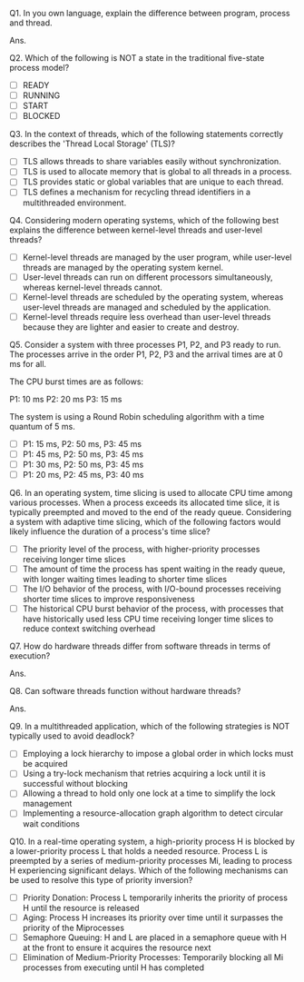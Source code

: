 Q1. In you own language, explain the difference between program, process and thread.

Ans.

Q2. Which of the following is NOT a state in the traditional five-state process model?

- [ ] READY
- [ ] RUNNING
- [ ] START
- [ ] BLOCKED

Q3. In the context of threads, which of the following statements correctly describes the 'Thread Local Storage' (TLS)?

- [ ] TLS allows threads to share variables easily without synchronization.
- [ ] TLS is used to allocate memory that is global to all threads in a process.
- [ ] TLS provides static or global variables that are unique to each thread.
- [ ] TLS defines a mechanism for recycling thread identifiers in a multithreaded environment.

Q4. Considering modern operating systems, which of the following best explains the difference between kernel-level threads and user-level threads?

- [ ] Kernel-level threads are managed by the user program, while user-level threads are managed by the operating system kernel.
- [ ] User-level threads can run on different processors simultaneously, whereas kernel-level threads cannot.
- [ ] Kernel-level threads are scheduled by the operating system, whereas user-level threads are managed and scheduled by the application.
- [ ] Kernel-level threads require less overhead than user-level threads because they are lighter and easier to create and destroy.

Q5. Consider a system with three processes P1, P2, and P3 ready to run. The processes arrive in the order P1, P2, P3 and the arrival times are at 0 ms for all.

The CPU burst times are as follows:

P1: 10 ms
P2: 20 ms
P3: 15 ms

The system is using a Round Robin scheduling algorithm with a time quantum of 5 ms.

- [ ] P1: 15 ms, P2: 50 ms, P3: 45 ms
- [ ] P1: 45 ms, P2: 50 ms, P3: 45 ms
- [ ] P1: 30 ms, P2: 50 ms, P3: 45 ms
- [ ] P1: 20 ms, P2: 45 ms, P3: 40 ms

Q6. In an operating system, time slicing is used to allocate CPU time among various processes. When a process exceeds its allocated time slice, it is typically preempted and moved to the end of the ready queue. Considering a system with adaptive time slicing, which of the following factors would likely influence the duration of a process's time slice?

- [ ] The priority level of the process, with higher-priority processes receiving longer time slices
- [ ] The amount of time the process has spent waiting in the ready queue, with longer waiting times leading to shorter time slices
- [ ] The I/O behavior of the process, with I/O-bound processes receiving shorter time slices to improve responsiveness
- [ ] The historical CPU burst behavior of the process, with processes that have historically used less CPU time receiving longer time slices to reduce context switching overhead

Q7. How do hardware threads differ from software threads in terms of execution?

Ans.

Q8. Can software threads function without hardware threads?

Ans.

Q9. In a multithreaded application, which of the following strategies is NOT typically used to avoid deadlock?

- [ ] Employing a lock hierarchy to impose a global order in which locks must be acquired
- [ ] Using a try-lock mechanism that retries acquiring a lock until it is successful without blocking
- [ ] Allowing a thread to hold only one lock at a time to simplify the lock management
- [ ] Implementing a resource-allocation graph algorithm to detect circular wait conditions

Q10. In a real-time operating system, a high-priority process H is blocked by a lower-priority process L that holds a needed resource. Process L is preempted by a series of medium-priority processes Mi​, leading to process H experiencing significant delays. Which of the following mechanisms can be used to resolve this type of priority inversion?

- [ ] Priority Donation: Process L temporarily inherits the priority of process H until the resource is released
- [ ] Aging: Process H increases its priority over time until it surpasses the priority of the Mi​ processes
- [ ] Semaphore Queuing: H and L are placed in a semaphore queue with H at the front to ensure it acquires the resource next
- [ ] Elimination of Medium-Priority Processes: Temporarily blocking all Mi​ processes from executing until H has completed
